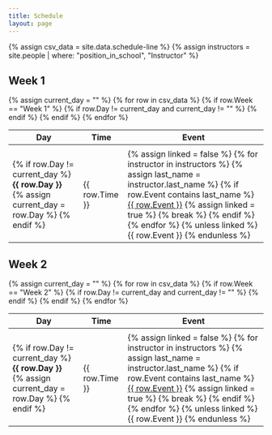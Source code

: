 ```yaml
---
title: Schedule
layout: page
---
```


{% assign csv_data = site.data.schedule-line %}
{% assign instructors = site.people | where: "position_in_school", "Instructor" %}

<h2>Week 1</h2>
<table>
  <thead>
    <tr>
      <th>Day</th>
      <th>Time</th>
      <th>Event</th>
    </tr>
  </thead>
  <tbody>
    {% assign current_day = "" %}
    {% for row in csv_data %}
      {% if row.Week == "Week 1" %}
        {% if row.Day != current_day and current_day != "" %}
          <tr>
            <td colspan="3"></td>
          </tr>
        {% endif %}
        <tr
          {% if row.Event contains "Coffee Break" %}style="background-color: #f0f8ff;"{% endif %}
          {% if row.Event contains "Lunch" %}style="background-color: #ffe4b5;"{% endif %}
          {% if row.Event contains "Dinner" %}style="background-color: #d3ffd3;"{% endif %}
          {% if row.Event contains "Project" %}style="background-color: #f5f5dc;"{% endif %}
          {% if row.Event contains "Supervised Project" %}style="background-color:rgb(241, 241, 132);"{% endif %}
        >
          <td>
            {% if row.Day != current_day %}
              <strong>{{ row.Day }}</strong>
              {% assign current_day = row.Day %}
            {% endif %}
          </td>
          <td>{{ row.Time }}</td>
          <td>
            {% assign linked = false %}
            {% for instructor in instructors %}
              {% assign last_name = instructor.last_name %}
              {% if row.Event contains last_name %}
                <a href="{{ site.baseurl }}{{ instructor.url }}">{{ row.Event }}</a>
                {% assign linked = true %}
                {% break %}
              {% endif %}
            {% endfor %}
            {% unless linked %}
              {{ row.Event }}
            {% endunless %}
          </td>
        </tr>
      {% endif %}
    {% endfor %}
  </tbody>
</table>

<h2>Week 2</h2>
<table>
  <thead>
    <tr>
      <th>Day</th>
      <th>Time</th>
      <th>Event</th>
    </tr>
  </thead>
  <tbody>
    {% assign current_day = "" %}
    {% for row in csv_data %}
      {% if row.Week == "Week 2" %}
        {% if row.Day != current_day and current_day != "" %}
          <tr>
            <td colspan="3"></td>
          </tr>
        {% endif %}
        <tr
          {% if row.Event contains "Coffee Break" %}style="background-color: #f0f8ff;"{% endif %}
          {% if row.Event contains "Lunch" %}style="background-color: #ffe4b5;"{% endif %}
          {% if row.Event contains "Dinner" %}style="background-color: #d3ffd3;"{% endif %}
          {% if row.Event contains "Project" %}style="background-color: #f5f5dc;"{% endif %}
          {% if row.Event contains "Supervised Project" %}style="background-color:rgb(241, 241, 132);"{% endif %}
        >
          <td>
            {% if row.Day != current_day %}
              <strong>{{ row.Day }}</strong>
              {% assign current_day = row.Day %}
            {% endif %}
          </td>
          <td>{{ row.Time }}</td>
          <td>
            {% assign linked = false %}
            {% for instructor in instructors %}
              {% assign last_name = instructor.last_name %}
              {% if row.Event contains last_name %}
                <a href="{{ site.baseurl }}{{ instructor.url }}">{{ row.Event }}</a>
                {% assign linked = true %}
                {% break %}
              {% endif %}
            {% endfor %}
            {% unless linked %}
              {{ row.Event }}
            {% endunless %}
          </td>
        </tr>
      {% endif %}
    {% endfor %}
  </tbody>
</table>